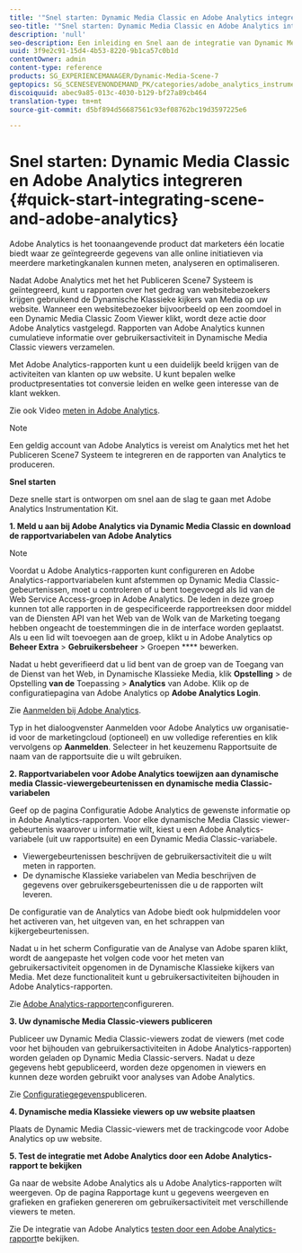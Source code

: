 ```yaml
---
title: '"Snel starten: Dynamic Media Classic en Adobe Analytics integreren "'
seo-title: '"Snel starten: Dynamic Media Classic en Adobe Analytics integreren "'
description: 'null'
seo-description: Een inleiding en Snel aan de integratie van Dynamic Media Classic en Adobe Analytic waarmee u snel aan de slag kunt.
uuid: 3f9e2c91-15d4-4b53-8220-9b1ca57c0b1d
contentOwner: admin
content-type: reference
products: SG_EXPERIENCEMANAGER/Dynamic-Media-Scene-7
geptopics: SG_SCENESEVENONDEMAND_PK/categories/adobe_analytics_instrumentation_kit
discoiquuid: abec9a85-013c-4030-b129-bf27a89cb464
translation-type: tm+mt
source-git-commit: d5bf894d56687561c93ef08762bc19d3597225e6

---
```



# Snel starten: Dynamic Media Classic en Adobe Analytics integreren {#quick-start-integrating-scene-and-adobe-analytics}

Adobe Analytics is het toonaangevende product dat marketers één locatie biedt waar ze geïntegreerde gegevens van alle online initiatieven via meerdere marketingkanalen kunnen meten, analyseren en optimaliseren.

Nadat Adobe Analytics met het het Publiceren Scene7 Systeem is geïntegreerd, kunt u rapporten over het gedrag van websitebezoekers krijgen gebruikend de Dynamische Klassieke kijkers van Media op uw website. Wanneer een websitebezoeker bijvoorbeeld op een zoomdoel in een Dynamic Media Classic Zoom Viewer klikt, wordt deze actie door Adobe Analytics vastgelegd. Rapporten van Adobe Analytics kunnen cumulatieve informatie over gebruikersactiviteit in Dynamische Media Classic viewers verzamelen.

Met Adobe Analytics-rapporten kunt u een duidelijk beeld krijgen van de activiteiten van klanten op uw website. U kunt bepalen welke productpresentaties tot conversie leiden en welke geen interesse van de klant wekken.

Zie ook Video [meten in Adobe Analytics](https://marketing.adobe.com/resources/help/en_US/sc/appmeasurement/hbvideo/).

>[!NOTE]
>
>Een geldig account van Adobe Analytics is vereist om Analytics met het het Publiceren Scene7 Systeem te integreren en de rapporten van Analytics te produceren.

**Snel starten**

Deze snelle start is ontworpen om snel aan de slag te gaan met Adobe Analytics Instrumentation Kit.

**1. Meld u aan bij Adobe Analytics via Dynamic Media Classic en download de rapportvariabelen van Adobe Analytics**

>[!NOTE]
>
>Voordat u Adobe Analytics-rapporten kunt configureren en Adobe Analytics-rapportvariabelen kunt afstemmen op Dynamic Media Classic-gebeurtenissen, moet u controleren of u bent toegevoegd als lid van de Web Service Access-groep in Adobe Analytics. De leden in deze groep kunnen tot alle rapporten in de gespecificeerde rapportreeksen door middel van de Diensten API van het Web van de Wolk van de Marketing toegang hebben ongeacht de toestemmingen die in de interface worden geplaatst. Als u een lid wilt toevoegen aan de groep, klikt u in Adobe Analytics op **Beheer Extra** > **Gebruikersbeheer** > Groepen **** bewerken.

Nadat u hebt geverifieerd dat u lid bent van de groep van de Toegang van de Dienst van het Web, in Dynamische Klassieke Media, klik **Opstelling** > de Opstelling **van de** Toepassing > **Analytics** van Adobe. Klik op de configuratiepagina van Adobe Analytics op **Adobe Analytics Login**.

Zie [Aanmelden bij Adobe Analytics](log-analytics.md#log_in_to_adobe_analytics).

Typ in het dialoogvenster Aanmelden voor Adobe Analytics uw organisatie-id voor de marketingcloud (optioneel) en uw volledige referenties en klik vervolgens op **Aanmelden**. Selecteer in het keuzemenu Rapportsuite de naam van de rapportsuite die u wilt gebruiken.

**2. Rapportvariabelen voor Adobe Analytics toewijzen aan dynamische media Classic-viewergebeurtenissen en dynamische media Classic-variabelen**

Geef op de pagina Configuratie Adobe Analytics de gewenste informatie op in Adobe Analytics-rapporten. Voor elke dynamische Media Classic viewer-gebeurtenis waarover u informatie wilt, kiest u een Adobe Analytics-variabele (uit uw rapportsuite) en een Dynamic Media Classic-variabele.

* Viewergebeurtenissen beschrijven de gebruikersactiviteit die u wilt meten in rapporten.
* De dynamische Klassieke variabelen van Media beschrijven de gegevens over gebruikersgebeurtenissen die u de rapporten wilt leveren.

De configuratie van de Analytics van Adobe biedt ook hulpmiddelen voor het activeren van, het uitgeven van, en het schrappen van kijkergebeurtenissen.

Nadat u in het scherm Configuratie van de Analyse van Adobe sparen klikt, wordt de aangepaste het volgen code voor het meten van gebruikersactiviteit opgenomen in de Dynamische Klassieke kijkers van Media. Met deze functionaliteit kunt u gebruikersactiviteiten bijhouden in Adobe Analytics-rapporten.

Zie [Adobe Analytics-rapporten](configuring-analytics-reports.md#configuring_adobe_analytics_reports)configureren.

**3. Uw dynamische Media Classic-viewers publiceren**

Publiceer uw Dynamic Media Classic-viewers zodat de viewers (met code voor het bijhouden van gebruikersactiviteiten in Adobe Analytics-rapporten) worden geladen op Dynamic Media Classic-servers. Nadat u deze gegevens hebt gepubliceerd, worden deze opgenomen in viewers en kunnen deze worden gebruikt voor analyses van Adobe Analytics.

Zie [Configuratiegegevens](publishing-analytics-configuration-information.md#publishing_adobe_analytics_configuration_information)publiceren.

**4. Dynamische media Klassieke viewers op uw website plaatsen**

Plaats de Dynamic Media Classic-viewers met de trackingcode voor Adobe Analytics op uw website.

**5. Test de integratie met Adobe Analytics door een Adobe Analytics-rapport te bekijken**

Ga naar de website Adobe Analytics als u Adobe Analytics-rapporten wilt weergeven. Op de pagina Rapportage kunt u gegevens weergeven en grafieken en grafieken genereren om gebruikersactiviteit met verschillende viewers te meten.

Zie De integratie van Adobe Analytics [testen door een Adobe Analytics-rapport](testing-integration-viewing-analytics-report.md#testing_the_integration_by_viewing_an_adobe_analytics_report)te bekijken.
